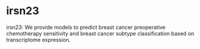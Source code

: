 # irsn23

irsn23: We provide models to predict breast cancer preoperative chemotherapy sensitivity and breast cancer subtype classification based on transcriptome expression.

